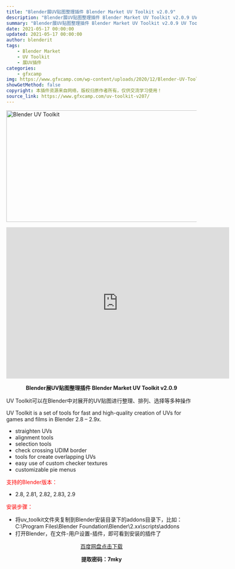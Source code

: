 ```yaml
---
title: "Blender展UV贴图整理插件 Blender Market UV Toolkit v2.0.9"
description: "Blender展UV贴图整理插件 Blender Market UV Toolkit v2.0.9 UV Toolkit可以在Blender中对展开的UV贴图进行整理、排列、选择等多种操作 UV To..."
summary: "Blender展UV贴图整理插件 Blender Market UV Toolkit v2.0.9 UV Toolkit可以在Blender中对展开的UV贴图进行整理、排列、选择等多种操作 UV To..."
date: 2021-05-17 00:00:00
updated: 2021-05-17 00:00:00
author: blenderit
tags: 
    - Blender Market
    - UV Toolkit
    - 展UV插件
categories:
    - gfxcamp
img: https://www.gfxcamp.com/wp-content/uploads/2020/12/Blender-UV-Toolkit.jpg
showGetMethod: false
copyright: 本插件资源来自网络，版权归原作者所有，仅供交流学习使用！
source_link: https://www.gfxcamp.com/uv-toolkit-v207/
---
```

<div><p><img decoding="async" class="aligncenter size-full wp-image-91546" src="https://www.gfxcamp.com/wp-content/uploads/2020/12/Blender-UV-Toolkit.jpg" data-src="https://www.gfxcamp.com/wp-content/uploads/2020/12/Blender-UV-Toolkit.jpg" alt="Blender UV Toolkit" width="590" height="295" data-srcset="https://www.gfxcamp.com/wp-content/uploads/2020/12/Blender-UV-Toolkit.jpg 590w, https://www.gfxcamp.com/wp-content/uploads/2020/12/Blender-UV-Toolkit-150x75.jpg 150w, https://www.gfxcamp.com/wp-content/uploads/2020/12/Blender-UV-Toolkit-160x80.jpg 160w, https://www.gfxcamp.com/wp-content/uploads/2020/12/Blender-UV-Toolkit-490x245.jpg 490w" data-sizes="(max-width: 590px) 100vw, 590px"></p><p style="text-align: center;"><iframe loading="lazy" src="https://player.youku.com/embed/XNTAzMjM4MjM4MA==" width="590" height="400" frameborder="0" allowfullscreen="allowfullscreen"></iframe></p><p style="text-align: center;"><strong>Blender展UV贴图整理插件 Blender Market UV Toolkit v2.0.9</strong></p><p>UV Toolkit可以在Blender中对展开的UV贴图进行整理、排列、选择等多种操作</p><p>UV Toolkit is a set of tools for fast and high-quality creation of UVs for games and films in Blender 2.8 – 2.9x.</p><ul>
<li>straighten UVs</li>
<li><span lang="en-US">alignment tools</span></li>
<li><span lang="en-US">selection tools</span></li>
<li>check crossing UDIM border</li>
<li>tools for create overlapping UVs</li>
<li>easy use of custom checker textures</li>
<li>customizable pie menus</li>
</ul><p style="text-align: left;"><span style="color: #ff0000;">支持的Blender版本：</span></p><ul>
<li style="text-align: left;">2.8, 2.81, 2.82, 2.83, 2.9</li>
</ul><p style="text-align: left;"><span style="color: #ff0000;">安装步骤：</span></p><ul>
<li>将uv_toolkit文件夹复制到Blender安装目录下的addons目录下，比如：C:\Program Files\Blender Foundation\Blender\2.xx\scripts\addons</li>
<li>打开Blender，在文件-用户设置-插件，即可看到安装的插件了</li>
</ul><p style="text-align: center;"><a class="maxbutton-3 maxbutton maxbutton-baidu" target="_blank" rel="noopener" href="https://pan.baidu.com/s/1TAZ-K42WuIvBPujcyjYeDQ"><span class="mb-text">百度网盘点击下载</span></a></p><p style="text-align: center;"><strong>提取密码：7mky</strong></p></div>